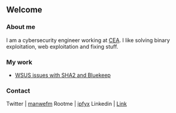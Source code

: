 ## Welcome


### About me

I am a cybersecurity engineer working at [CEA](http://www.cea.fr/). I like solving binary exploitation, web exploitation and fixing stuff.

### My work

- [WSUS issues with SHA2 and Bluekeep](https://bl0g.ipfyx.fr/sha2_bluekeep.html)

### Contact

Twitter | [manwefm](https://twitter.com/manwefm)
Rootme | [ipfyx](https://www.root-me.org/ipfyx)
Linkedin | [Link](https://www.linkedin.com/in/florian-martin-71538b131)
